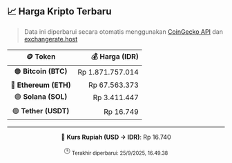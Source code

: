 

<!-- HARGA_KRIPTO -->
## 📈 Harga Kripto Terbaru

> Data ini diperbarui secara otomatis menggunakan [CoinGecko API](https://www.coingecko.com/) dan [exchangerate.host](https://exchangerate.host/)

<div align="center">

| 🪙 Token | 💰 Harga (IDR) |
|:------:|---------------:|
| 🟠 **Bitcoin (BTC)**   | Rp 1.871.757.014 |
| 🔵 **Ethereum (ETH)**  | Rp 67.563.373 |
| 🟣 **Solana (SOL)**    | Rp 3.411.447 |
| 🟢 **Tether (USDT)**   | Rp 16.749 |

---

💱 **Kurs Rupiah (USD → IDR)**: Rp 16.740

🕒 <sub>Terakhir diperbarui: 25/9/2025, 16.49.38</sub>

</div>
<!-- /HARGA_KRIPTO -->